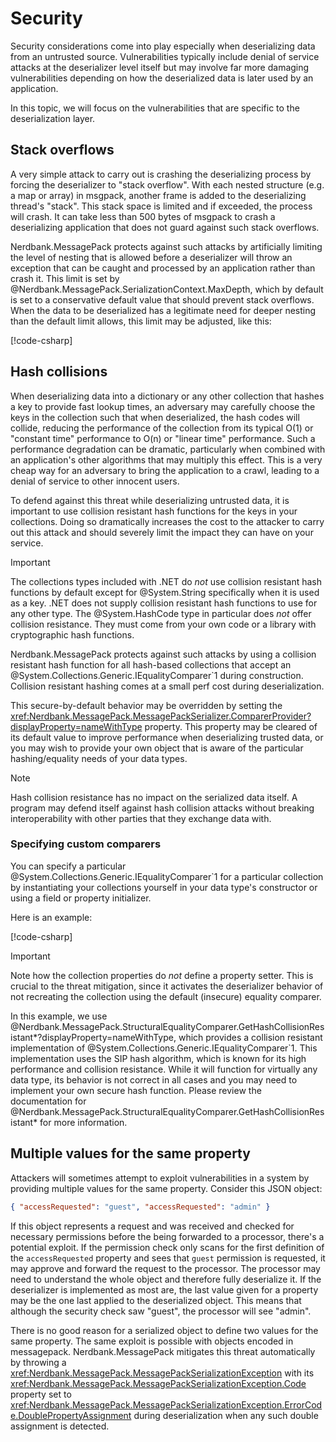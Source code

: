 # Security

Security considerations come into play especially when deserializing data from an untrusted source.
Vulnerabilities typically include denial of service attacks at the deserializer level itself but may involve far more damaging vulnerabilities depending on how the deserialized data is later used by an application.

In this topic, we will focus on the vulnerabilities that are specific to the deserialization layer.

## Stack overflows

A very simple attack to carry out is crashing the deserializing process by forcing the deserializer to "stack overflow".
With each nested structure (e.g. a map or array) in msgpack, another frame is added to the deserializing thread's "stack".
This stack space is limited and if exceeded, the process will crash.
It can take less than 500 bytes of msgpack to crash a deserializing application that does not guard against such stack overflows.

Nerdbank.MessagePack protects against such attacks by artificially limiting the level of nesting that is allowed before a deserializer will throw an exception that can be caught and processed by an application rather than crash it.
This limit is set by @Nerdbank.MessagePack.SerializationContext.MaxDepth, which by default is set to a conservative default value that should prevent stack overflows.
When the data to be deserialized has a legitimate need for deeper nesting than the default limit allows, this limit may be adjusted, like this:

[!code-csharp[](../../samples/cs/Security.cs#SetMaxDepth)]

## Hash collisions

When deserializing data into a dictionary or any other collection that hashes a key to provide fast lookup times, an adversary may carefully choose the keys in the collection such that when deserialized, the hash codes will collide, reducing the performance of the collection from its typical O(1) or "constant time" performance to O(n) or "linear time" performance.
Such a performance degradation can be dramatic, particularly when combined with an application's other algorithms that may multiply this effect.
This is a very cheap way for an adversary to bring the application to a crawl, leading to a denial of service to other innocent users.

To defend against this threat while deserializing untrusted data, it is important to use collision resistant hash functions for the keys in your collections.
Doing so dramatically increases the cost to the attacker to carry out this attack and should severely limit the impact they can have on your service.

> [!IMPORTANT]
> The collections types included with .NET do _not_ use collision resistant hash functions by default except for @System.String specifically when it is used as a key.
> .NET does not supply collision resistant hash functions to use for any other type.
> The @System.HashCode type in particular does _not_ offer collision resistance.
> They must come from your own code or a library with cryptographic hash functions.

Nerdbank.MessagePack protects against such attacks by using a collision resistant hash function for all hash-based collections that accept an @System.Collections.Generic.IEqualityComparer`1 during construction.
Collision resistant hashing comes at a small perf cost during deserialization.

This secure-by-default behavior may be overridden by setting the <xref:Nerdbank.MessagePack.MessagePackSerializer.ComparerProvider?displayProperty=nameWithType> property.
This property may be cleared of its default value to improve performance when deserializing trusted data, or you may wish to provide your own object that is aware of the particular hashing/equality needs of your data types.

> [!NOTE]
> Hash collision resistance has no impact on the serialized data itself.
> A program may defend itself against hash collision attacks without breaking interoperability with other parties that they exchange data with.

### Specifying custom comparers

You can specify a particular @System.Collections.Generic.IEqualityComparer`1 for a particular collection by instantiating your collections yourself in your data type's constructor or using a field or property initializer.

Here is an example:

[!code-csharp[](../../samples/cs/Security.cs#SecureEqualityComparers)]

> [!IMPORTANT]
> Note how the collection properties do _not_ define a property setter.
> This is crucial to the threat mitigation, since it activates the deserializer behavior of not recreating the collection using the default (insecure) equality comparer.

In this example, we use @Nerdbank.MessagePack.StructuralEqualityComparer.GetHashCollisionResistant*?displayProperty=nameWithType, which provides a collision resistant implementation of @System.Collections.Generic.IEqualityComparer`1.
This implementation uses the SIP hash algorithm, which is known for its high performance and collision resistance.
While it will function for virtually any data type, its behavior is not correct in all cases and you may need to implement your own secure hash function.
Please review the documentation for @Nerdbank.MessagePack.StructuralEqualityComparer.GetHashCollisionResistant* for more information.

## Multiple values for the same property

Attackers will sometimes attempt to exploit vulnerabilities in a system by providing multiple values for the same property.
Consider this JSON object:

```json
{ "accessRequested": "guest", "accessRequested": "admin" }
```

If this object represents a request and was received and checked for necessary permissions before the being forwarded to a processor, there's a potential exploit.
If the permission check only scans for the first definition of the `accessRequested` property and sees that `guest` permission is requested, it may approve and forward the request to the processor.
The processor may need to understand the whole object and therefore fully deserialize it.
If the deserializer is implemented as most are, the last value given for a property may be the one last applied to the deserialized object.
This means that although the security check saw "guest", the processor will see "admin".

There is no good reason for a serialized object to define two values for the same property.
The same exploit is possible with objects encoded in messagepack.
Nerdbank.MessagePack mitigates this threat automatically by throwing a <xref:Nerdbank.MessagePack.MessagePackSerializationException> with its <xref:Nerdbank.MessagePack.MessagePackSerializationException.Code> property set to <xref:Nerdbank.MessagePack.MessagePackSerializationException.ErrorCode.DoublePropertyAssignment> during deserialization when any such double assignment is detected.
